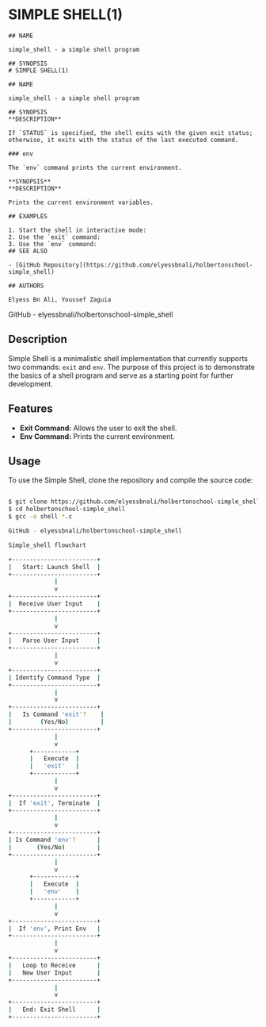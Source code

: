 # SIMPLE SHELL(1)

    ## NAME

    simple_shell - a simple shell program

    ## SYNOPSIS
    # SIMPLE SHELL(1)

    ## NAME

    simple_shell - a simple shell program

    ## SYNOPSIS
    **DESCRIPTION**

    If `STATUS` is specified, the shell exits with the given exit status; otherwise, it exits with the status of the last executed command.

    ### env

    The `env` command prints the current environment.

    **SYNOPSIS**
    **DESCRIPTION**

    Prints the current environment variables.

    ## EXAMPLES

    1. Start the shell in interactive mode:
    2. Use the `exit` command:
    3. Use the `env` command:
    ## SEE ALSO

    - [GitHub Repository](https://github.com/elyessbnali/holbertonschool-simple_shell)

    ## AUTHORS

    Elyess Bn Ali, Youssef Zaguia

GitHub - elyessbnali/holbertonschool-simple_shell

## Description

Simple Shell is a minimalistic shell implementation that currently supports two commands: `exit` and `env`. The purpose of this project is to demonstrate the basics of a shell program and serve as a starting point for further development.

## Features

- **Exit Command:** Allows the user to exit the shell.
- **Env Command:** Prints the current environment.

## Usage

To use the Simple Shell, clone the repository and compile the source code:

```bash

$ git clone https://github.com/elyessbnali/holbertonschool-simple_shell
$ cd holbertonschool-simple_shell
$ gcc -o shell *.c

GitHub - elyessbnali/holbertonschool-simple_shell

Simple_shell flowchart 

+------------------------+
|   Start: Launch Shell  |
+------------------------+
             |
             v
+------------------------+
|  Receive User Input    |
+------------------------+
             |
             v
+------------------------+
|   Parse User Input     |
+------------------------+
             |
             v
+------------------------+
| Identify Command Type  |
+------------------------+
             |
             v
+------------------------+
|   Is Command 'exit'?    |
|        (Yes/No)         |
+------------------------+
             |
             v
      +------------+
      |   Execute  |
      |   'exit'   |
      +------------+
             |
             v
+------------------------+
|  If 'exit', Terminate  |
+------------------------+
             |
             v
+------------------------+
| Is Command 'env'?      |
|       (Yes/No)         |
+------------------------+
             |
             v
      +------------+
      |   Execute  |
      |   'env'    |
      +------------+
             |
             v
+------------------------+
|  If 'env', Print Env   |
+------------------------+
             |
             v
+------------------------+
|   Loop to Receive      |
|   New User Input       |
+------------------------+
             |
             v
+------------------------+
|   End: Exit Shell      |
+------------------------+
